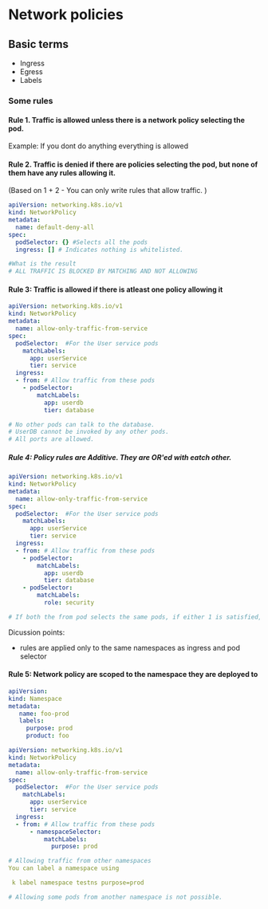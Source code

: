 # Network policies


## Basic terms
- Ingress
- Egress
- Labels

### Some rules
#### Rule 1. Traffic is allowed unless there is a network policy selecting the pod. 
Example: If you dont do anything everything is allowed

#### Rule 2. Traffic is denied if there are policies selecting the pod, but none of them have any rules allowing it. 

(Based on 1 + 2 - You can only write rules that allow traffic. )


```yaml
apiVersion: networking.k8s.io/v1
kind: NetworkPolicy
metadata:
  name: default-deny-all
spec:
  podSelector: {} #Selects all the pods
  ingress: [] # Indicates nothing is whitelisted. 

#What is the result
# ALL TRAFFIC IS BLOCKED BY MATCHING AND NOT ALLOWING
```

#### Rule 3: Traffic is allowed if there is atleast one policy allowing it

```yaml
apiVersion: networking.k8s.io/v1
kind: NetworkPolicy
metadata:
  name: allow-only-traffic-from-service
spec:
  podSelector:  #For the User service pods
    matchLabels: 
      app: userService
      tier: service
  ingress:   
  - from: # Allow traffic from these pods
    - podSelector: 
        matchLabels:
          app: userdb
          tier: database

# No other pods can talk to the database.
# UserDB cannot be invoked by any other pods.  
# All ports are allowed. 
```

##### Rule 4: Policy rules are Additive. They are OR'ed with eatch other. 
```yaml
apiVersion: networking.k8s.io/v1
kind: NetworkPolicy
metadata:
  name: allow-only-traffic-from-service
spec:
  podSelector:  #For the User service pods
    matchLabels: 
      app: userService
      tier: service
  ingress:   
  - from: # Allow traffic from these pods
    - podSelector: 
        matchLabels:
          app: userdb
          tier: database
    - podSelector: 
        matchLabels:
          role: security

# If both the from pod selects the same pods, if either 1 is satisfied, then traffic is allowed. 

```


Dicussion points:
- rules are applied only to the same namespaces as ingress and pod selector

#### Rule 5: Network policy are scoped to the namespace they are deployed to

```yaml
apiVersion: 
kind: Namespace
metadata:
   name: foo-prod
   labels:
     purpose: prod
     product: foo
```
```yaml
apiVersion: networking.k8s.io/v1
kind: NetworkPolicy
metadata:
  name: allow-only-traffic-from-service
spec:
  podSelector:  #For the User service pods
    matchLabels: 
      app: userService
      tier: service
  ingress:   
  - from: # Allow traffic from these pods
      - namespaceSelector:
          matchLabels:
            purpose: prod

# Allowing traffic from other namespaces
You can label a namespace using 

 k label namespace testns purpose=prod

# Allowing some pods from another namespace is not possible.
```


